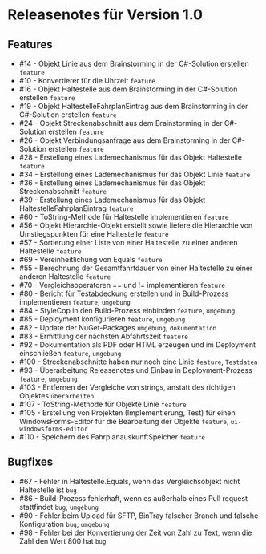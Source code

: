 # Releasenotes für Version 1.0

## Features

* #14 - Objekt Linie aus dem Brainstorming in der C#-Solution erstellen `feature`
* #10 - Konvertierer für die Uhrzeit `feature`
* #16 - Objekt Haltestelle aus dem Brainstorming in der C#-Solution erstellen `feature`
* #19 - Objekt HaltestelleFahrplanEintrag aus dem Brainstorming in der C#-Solution erstellen `feature`
* #24 - Objekt Streckenabschnitt aus dem Brainstorming in der C#-Solution erstellen `feature`
* #26 - Objekt Verbindungsanfrage aus dem Brainstorming in der C#-Solution erstellen `feature`
* #28 - Erstellung eines Lademechanismus für das Objekt Haltestelle `feature`
* #34 - Erstellung eines Lademechanismus für das Objekt Linie `feature`
* #36 - Erstellung eines Lademechanismus für das Objekt Streckenabschnitt `feature`
* #39 - Erstellung eines Lademechanismus für das Objekt HaltestelleFahrplanEintrag `feature`
* #60 - ToString-Methode für Haltestelle implementieren `feature`
* #56 - Objekt Hierarchie-Objekt erstellt sowie liefere die Hierarchie von Umstiegspunkten für eine Haltestelle `feature`
* #57 - Sortierung einer Liste von einer Haltestelle zu einer anderen Haltestelle `feature`
* #69 - Vereinheitlichung von Equals `feature`
* #55 - Berechnung der Gesamtfahrtdauer von einer Haltestelle zu einer anderen Haltestelle `feature`
* #70 - Vergleichsoperatoren == und != implementieren `feature`
* #80 - Bericht für Testabdeckung erstellen und in Build-Prozess implementieren `feature`, `umgebung`
* #84 - StyleCop in den Build-Prozess einbinden `feature`, `umgebung`
* #85 - Deployment konfigurieren `feature`, `umgebung`
* #82 - Update der NuGet-Packages `umgebung`, `dokumentation`
* #83 - Ermittlung der nächsten Abfahrtszeit `feature`
* #92 - Dokumentation als PDF oder HTML erzeugen und im Deployment einschließen `feature`, `umgebung`
* #100 - Streckenabschnitte haben nur noch eine Linie `feature`, `Testdaten`
* #93 - Überarbeitung Releasenotes und Einbau in Deployment-Prozess `feature`, `umgebung`
* #103 - Entfernen der Vergleiche von strings, anstatt des richtigen Objektes `überarbeiten`
* #107 - ToString-Methode für Objekte Linie `feature`
* #105 - Erstellung von Projekten (Implementierung, Test) für einen WindowsForms-Editor für die Bearbeitung der Objekte `feature`, `ui-windowsforms-editor`
* #110 - Speichern des FahrplanauskunftSpeicher `feature`

## Bugfixes

* #67 - Fehler in Haltestelle.Equals, wenn das Vergleichsobjekt nicht Haltestelle ist `bug`
* #86 - Build-Prozess fehlerhaft, wenn es außerhalb eines Pull request stattfindet `bug`, `umgebung`
* #90 - Fehler beim Upload für SFTP, BinTray falscher Branch und falsche Konfiguration `bug`, `umgebung`
* #98 - Fehler bei der Konvertierung der Zeit von Zahl zu Text, wenn die Zahl den Wert 800 hat `bug`
